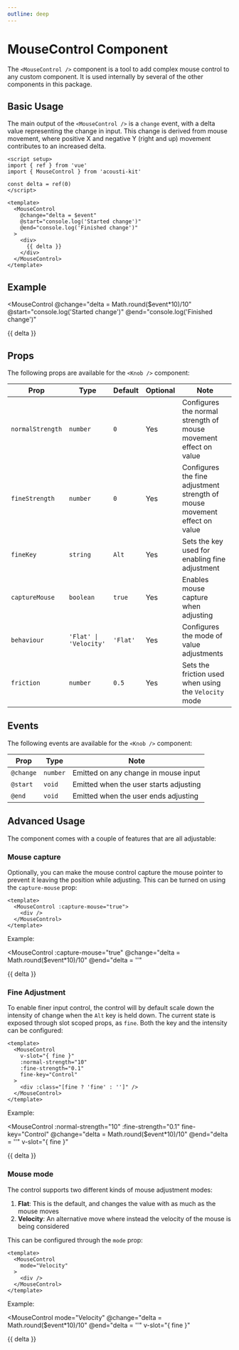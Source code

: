 ```yaml
---
outline: deep
---
```


# MouseControl Component

The `<MouseControl />` component is a tool to add complex mouse control to any custom component. It is used internally by several of the other components in this package.

## Basic Usage

The main output of the `<MouseControl />` is a `change` event, with a delta value representing the change in input. This change is derived from mouse movement, where positive X and negative Y (right and up) movement contributes to an increased delta.

```vue
<script setup>
import { ref } from 'vue'
import { MouseControl } from 'acousti-kit'

const delta = ref(0)
</script>

<template>
  <MouseControl
    @change="delta = $event"
    @start="console.log('Started change')"
    @end="console.log('Finished change')"
  >
    <div>
      {{ delta }}
    </div>
  </MouseControl>
</template>
```

## Example

<script setup>
import { ref } from 'vue'
import { MouseControl } from '../../src'

const delta = ref('')
</script>

<MouseControl
  @change="delta = Math.round($event*10)/10"
  @start="console.log('Started change')"
  @end="console.log('Finished change')"
>
  <div
    :style="{
      height: '64px',
      width: '64px',
      borderRadius: '10%',
      border: fine ? '1px solid green' :  '1px solid blue',
      display: 'flex',
      justifyContent: 'center',
      alignItems: 'center',
      transition: 'all .25s ease',
      pointer: 'cursor',
    }"
  >
    <span>{{ delta }}</span>
  </div>
</MouseControl>

## Props

The following props are available for the `<Knob />` component:

| Prop             | Type                   | Default  | Optional | Note                                                                      |
| ---------------- | ---------------------- | -------- | -------- | ------------------------------------------------------------------------- |
| `normalStrength` | `number`               | `0`      | Yes      | Configures the normal strength of mouse movement effect on value          |
| `fineStrength`   | `number`               | `0`      | Yes      | Configures the fine adjustment strength of mouse movement effect on value |
| `fineKey`        | `string`               | `Alt`    | Yes      | Sets the key used for enabling fine adjustment                            |
| `captureMouse`   | `boolean`              | `true`   | Yes      | Enables mouse capture when adjusting                                      |
| `behaviour`      | `'Flat' \| 'Velocity'` | `'Flat'` | Yes      | Configures the mode of value adjustments                                  |
| `friction`       | `number`               | `0.5`    | Yes      | Sets the friction used when using the `Velocity` mode                     |

## Events

The following events are available for the `<Knob />` component:

| Prop      | Type     | Note                                   |
| --------- | -------- | -------------------------------------- |
| `@change` | `number` | Emitted on any change in mouse input   |
| `@start`  | `void`   | Emitted when the user starts adjusting |
| `@end`    | `void`   | Emitted when the user ends adjusting   |

## Advanced Usage

The component comes with a couple of features that are all adjustable:

### Mouse capture

Optionally, you can make the mouse control capture the mouse pointer to prevent it leaving the position while adjusting.
This can be turned on using the `capture-mouse` prop:

```vue
<template>
  <MouseControl :capture-mouse="true">
    <div />
  </MouseControl>
</template>
```

Example:

<MouseControl
  :capture-mouse="true"
  @change="delta = Math.round($event*10)/10"
  @end="delta = ''"
>
  <div
    :style="{
      height: '64px',
      width: '64px',
      borderRadius: '10%',
      border: fine ? '1px solid green' :  '1px solid blue',
      display: 'flex',
      justifyContent: 'center',
      alignItems: 'center',
      transition: 'all .25s ease',
      pointer: 'cursor',
    }"
  >
    <span>{{ delta }}</span>
  </div>
</MouseControl>

### Fine Adjustment

To enable finer input control, the control will by default scale down the intensity of change when the `Alt` key is held down. The current state is exposed through slot scoped props, as `fine`.
Both the key and the intensity can be configured:

```vue
<template>
  <MouseControl
    v-slot="{ fine }"
    :normal-strength="10"
    :fine-strength="0.1"
    fine-key="Control"
  >
    <div :class="[fine ? 'fine' : '']" />
  </MouseControl>
</template>
```

Example:

<MouseControl
  :normal-strength="10"
  :fine-strength="0.1"
  fine-key="Control"
  @change="delta = Math.round($event*10)/10"
  @end="delta = ''"
  v-slot="{ fine }"
>
  <div
    :style="{
      height: '64px',
      width: '64px',
      borderRadius: '10%',
      border: fine ? '1px solid green' :  '1px solid blue',
      display: 'flex',
      justifyContent: 'center',
      alignItems: 'center',
      transition: 'all .25s ease',
      pointer: 'cursor',
    }"
  >
    <span>{{ delta }}</span>
  </div>
</MouseControl>

### Mouse mode

The control supports two different kinds of mouse adjustment modes:

1. **Flat**: This is the default, and changes the value with as much as the mouse moves
1. **Velocity**: An alternative move where instead the velocity of the mouse is being considered

This can be configured through the `mode` prop:

```vue
<template>
  <MouseControl
    mode="Velocity"
  >
    <div />
  </MouseControl>
</template>
```

Example:

<MouseControl
  mode="Velocity"
  @change="delta = Math.round($event*10)/10"
  @end="delta = ''"
  v-slot="{ fine }"
>
  <div
    :style="{
      height: '64px',
      width: '64px',
      borderRadius: '10%',
      border: fine ? '1px solid green' :  '1px solid blue',
      display: 'flex',
      justifyContent: 'center',
      alignItems: 'center',
      transition: 'all .25s ease',
      pointer: 'cursor',
    }"
  >
    <span>{{ delta }}</span>
  </div>
</MouseControl>
